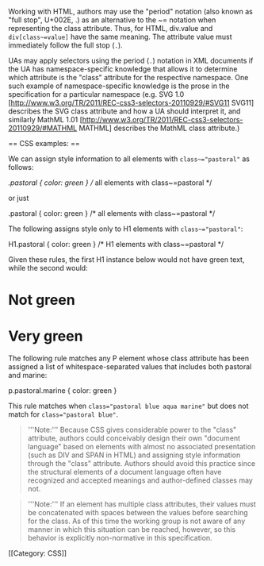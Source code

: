 Working with HTML, authors may use the "period" notation (also known as "full stop", U+002E, .) as an alternative to the ~= notation when representing the class attribute. Thus, for HTML, div.value and <code>div[class~=value]</code> have the same meaning. The attribute value must immediately follow the full stop (<code>.</code>).

UAs may apply selectors using the period (<code>.</code>) notation in XML documents if the UA has namespace-specific knowledge that allows it to determine which attribute is the "class" attribute for the respective namespace. One such example of namespace-specific knowledge is the prose in the specification for a particular namespace (e.g. SVG 1.0 [http://www.w3.org/TR/2011/REC-css3-selectors-20110929/#SVG11 SVG11] describes the SVG class attribute and how a UA should interpret it, and similarly MathML 1.01 [http://www.w3.org/TR/2011/REC-css3-selectors-20110929/#MATHML MATHML] describes the MathML class attribute.)

== CSS examples: ==

We can assign style information to all elements with <code>class~="pastoral"</code> as follows:

<syntaxhighlight lang="css">*.pastoral { color: green }  /* all elements with class~=pastoral */</syntaxhighlight>

or just

<syntaxhighlight lang="css">.pastoral { color: green }  /* all elements with class~=pastoral */</syntaxhighlight>

The following assigns style only to H1 elements with <code>class~="pastoral"</code>:

<syntaxhighlight lang="css">H1.pastoral { color: green }  /* H1 elements with class~=pastoral */</syntaxhighlight>

Given these rules, the first H1 instance below would not have green text, while the second would:

<syntaxhighlight lang="html5"><H1>Not green</H1>
<H1 class="pastoral">Very green</H1></syntaxhighlight>

The following rule matches any P element whose class attribute has been assigned a list of whitespace-separated values that includes both pastoral and marine:

<syntaxhighlight lang="css">p.pastoral.marine { color: green }</syntaxhighlight>

This rule matches when <code>class="pastoral blue aqua marine"</code> but does not match for <code>class="pastoral blue"</code>.

<blockquote>'''Note:''' Because CSS gives considerable power to the "class" attribute, authors could conceivably design their own "document language" based on elements with almost no associated presentation (such as DIV and SPAN in HTML) and assigning style information through the "class" attribute. Authors should avoid this practice since the structural elements of a document language often have recognized and accepted meanings and author-defined classes may not. </blockquote>

<blockquote>'''Note:''' If an element has multiple class attributes, their values must be concatenated with spaces between the values before searching for the class. As of this time the working group is not aware of any manner in which this situation can be reached, however, so this behavior is explicitly non-normative in this specification.</blockquote>
[[Category: CSS]]